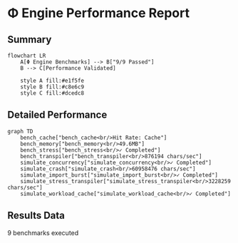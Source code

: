 # Φ Engine Performance Report

## Summary
```mermaid
flowchart LR
    A[Φ Engine Benchmarks] --> B["9/9 Passed"]
    B --> C[Performance Validated]

    style A fill:#e1f5fe
    style B fill:#c8e6c9
    style C fill:#dcedc8
```

## Detailed Performance
```mermaid
graph TD
    bench_cache["bench_cache<br/>Hit Rate: Cache"]
    bench_memory["bench_memory<br/>49.6MB"]
    bench_stress["bench_stress<br/>✓ Completed"]
    bench_transpiler["bench_transpiler<br/>876194 chars/sec"]
    simulate_concurrency["simulate_concurrency<br/>✓ Completed"]
    simulate_crash["simulate_crash<br/>60958476 chars/sec"]
    simulate_import_burst["simulate_import_burst<br/>✓ Completed"]
    simulate_stress_transpiler["simulate_stress_transpiler<br/>3228259 chars/sec"]
    simulate_workload_cache["simulate_workload_cache<br/>✓ Completed"]
```

## Results Data
9 benchmarks executed
